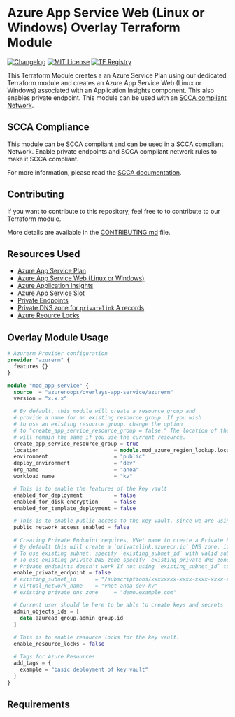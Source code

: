 # Azure App Service Web (Linux or Windows) Overlay Terraform Module

[![Changelog](https://img.shields.io/badge/changelog-release-green.svg)](CHANGELOG.md) [![MIT License](https://img.shields.io/badge/license-MIT-orange.svg)](LICENSE) [![TF Registry](https://img.shields.io/badge/terraform-registry-blue.svg)](https://registry.terraform.io/modules/azurenoops/overlays-key-vault/azurerm/)

This Terraform Module creates a an Azure Service Plan using our dedicated Terraform module and creates an Azure App Service Web (Linux or Windows) associated with an Application Insights component. This also enables private endpoint. This module can be used with an [SCCA compliant Network](https://registry.terraform.io/modules/azurenoops/overlays-hubspoke/azurerm/latest).

## SCCA Compliance

This module can be SCCA compliant and can be used in a SCCA compliant Network. Enable private endpoints and SCCA compliant network rules to make it SCCA compliant.

For more information, please read the [SCCA documentation]("https://www.cisa.gov/secure-cloud-computing-architecture").

## Contributing

If you want to contribute to this repository, feel free to to contribute to our Terraform module.

More details are available in the [CONTRIBUTING.md](./CONTRIBUTING.md#pull-request-process) file.

## Resources Used

* [Azure App Service Plan](https://www.terraform.io/docs/providers/azurerm/r/app_service_plan.html)
* [Azure App Service Web (Linux or Windows)](https://www.terraform.io/docs/providers/azurerm/r/app_service.html)
* [Azure Application Insights](https://www.terraform.io/docs/providers/azurerm/r/application_insights.html)
* [Azure App Service Slot](https://www.terraform.io/docs/providers/azurerm/r/app_service_slot.html)
* [Private Endpoints](https://www.terraform.io/docs/providers/azurerm/r/private_endpoint.html)
* [Private DNS zone for `privatelink` A records](https://www.terraform.io/docs/providers/azurerm/r/private_dns_zone.html)
* [Azure Reource Locks](https://www.terraform.io/docs/providers/azurerm/r/management_lock.html)

## Overlay Module Usage

```terraform
# Azurerm Provider configuration
provider "azurerm" {
  features {}
}

module "mod_app_service" {
  source  = "azurenoops/overlays-app-service/azurerm"
  version = "x.x.x"

  # By default, this module will create a resource group and 
  # provide a name for an existing resource group. If you wish 
  # to use an existing resource group, change the option 
  # to "create_app_service_resource_group = false." The location of the group 
  # will remain the same if you use the current resource.
  create_app_service_resource_group = true
  location                        = module.mod_azure_region_lookup.location_cli
  environment                     = "public"
  deploy_environment              = "dev"
  org_name                        = "anoa"
  workload_name                   = "kv"

  # This is to enable the features of the key vault
  enabled_for_deployment          = false
  enabled_for_disk_encryption     = false
  enabled_for_template_deployment = false

  # This is to enable public access to the key vault, since we are using a private endpoint, we will disable it
  public_network_access_enabled = false
  
  # Creating Private Endpoint requires, VNet name to create a Private Endpoint
  # By default this will create a `privatelink.azurecr.io` DNS zone. if created in commercial cloud
  # To use existing subnet, specify `existing_subnet_id` with valid subnet id. 
  # To use existing private DNS zone specify `existing_private_dns_zone` with valid zone name
  # Private endpoints doesn't work If not using `existing_subnet_id` to create redis inside a specified VNet.
  enable_private_endpoint = false
  # existing_subnet_id      = "/subscriptions/xxxxxxxx-xxxx-xxxx-xxxx-xxxxxxxxxxxx/resourceGroups/rg-anoa-dev-kv/providers/Microsoft.Network/virtualNetworks/vnet-anoa-dev-kv/subnets/snet-anoa-dev-kv"
  # virtual_network_name    = "vnet-anoa-dev-kv"
  # existing_private_dns_zone     = "demo.example.com"

  # Current user should be here to be able to create keys and secrets
  admin_objects_ids = [
    data.azuread_group.admin_group.id
  ]
  
  # This is to enable resource locks for the key vault. 
  enable_resource_locks = false

  # Tags for Azure Resources
  add_tags = {
    example = "basic deployment of key vault"
  }
}
```

<!-- BEGIN_TF_DOCS -->
## Requirements

<!-- END_TF_DOCS -->